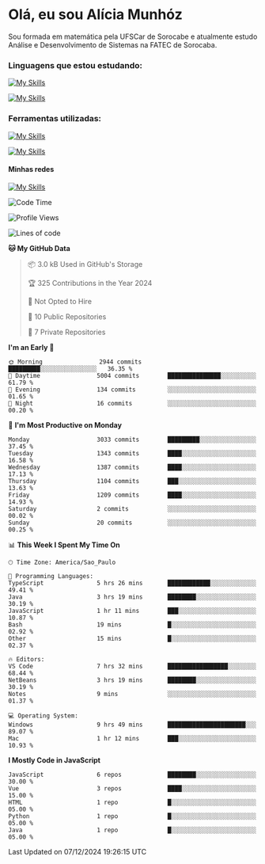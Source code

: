 # Olá, eu sou Alícia Munhóz

<p>Sou formada em matemática pela UFSCar de Sorocabe e atualmente estudo Análise e Desenvolvimento de Sistemas na FATEC de Sorocaba.</p>

### Linguagens que estou estudando:

[![My Skills](https://skillicons.dev/icons?i=js,ts,html,css)](https://skillicons.dev)


[![My Skills](https://skillicons.dev/icons?i=nodejs,java,py,latex)](https://skillicons.dev)

### Ferramentas utilizadas:

[![My Skills](https://skillicons.dev/icons?i=vscode,discord,figma,git)](https://skillicons.dev)

[![My Skills](https://skillicons.dev/icons?i=github,gmail,mongodb,sublime)](https://skillicons.dev)

#### Minhas redes
[![My Skills](https://skillicons.dev/icons?i=linkedin)](https://www.linkedin.com/in/aliciamunhozfrancodecamargo/)

<!--START_SECTION:waka-->
![Code Time](http://img.shields.io/badge/Code%20Time-206%20hrs%2041%20mins-blue)

![Profile Views](http://img.shields.io/badge/Profile%20Views-3-blue)

![Lines of code](https://img.shields.io/badge/From%20Hello%20World%20I%27ve%20Written-9.6%20million%20lines%20of%20code-blue)

**🐱 My GitHub Data** 

> 📦 3.0 kB Used in GitHub's Storage 
 > 
> 🏆 325 Contributions in the Year 2024
 > 
> 🚫 Not Opted to Hire
 > 
> 📜 10 Public Repositories 
 > 
> 🔑 7 Private Repositories 
 > 
**I'm an Early 🐤** 

```text
🌞 Morning                2944 commits        █████████░░░░░░░░░░░░░░░░   36.35 % 
🌆 Daytime                5004 commits        ███████████████░░░░░░░░░░   61.79 % 
🌃 Evening                134 commits         ░░░░░░░░░░░░░░░░░░░░░░░░░   01.65 % 
🌙 Night                  16 commits          ░░░░░░░░░░░░░░░░░░░░░░░░░   00.20 % 
```
📅 **I'm Most Productive on Monday** 

```text
Monday                   3033 commits        █████████░░░░░░░░░░░░░░░░   37.45 % 
Tuesday                  1343 commits        ████░░░░░░░░░░░░░░░░░░░░░   16.58 % 
Wednesday                1387 commits        ████░░░░░░░░░░░░░░░░░░░░░   17.13 % 
Thursday                 1104 commits        ███░░░░░░░░░░░░░░░░░░░░░░   13.63 % 
Friday                   1209 commits        ████░░░░░░░░░░░░░░░░░░░░░   14.93 % 
Saturday                 2 commits           ░░░░░░░░░░░░░░░░░░░░░░░░░   00.02 % 
Sunday                   20 commits          ░░░░░░░░░░░░░░░░░░░░░░░░░   00.25 % 
```


📊 **This Week I Spent My Time On** 

```text
🕑︎ Time Zone: America/Sao_Paulo

💬 Programming Languages: 
TypeScript               5 hrs 26 mins       ████████████░░░░░░░░░░░░░   49.41 % 
Java                     3 hrs 19 mins       ████████░░░░░░░░░░░░░░░░░   30.19 % 
JavaScript               1 hr 11 mins        ███░░░░░░░░░░░░░░░░░░░░░░   10.87 % 
Bash                     19 mins             █░░░░░░░░░░░░░░░░░░░░░░░░   02.92 % 
Other                    15 mins             █░░░░░░░░░░░░░░░░░░░░░░░░   02.37 % 

🔥 Editors: 
VS Code                  7 hrs 32 mins       █████████████████░░░░░░░░   68.44 % 
NetBeans                 3 hrs 19 mins       ████████░░░░░░░░░░░░░░░░░   30.19 % 
Notes                    9 mins              ░░░░░░░░░░░░░░░░░░░░░░░░░   01.37 % 

💻 Operating System: 
Windows                  9 hrs 49 mins       ██████████████████████░░░   89.07 % 
Mac                      1 hr 12 mins        ███░░░░░░░░░░░░░░░░░░░░░░   10.93 % 
```

**I Mostly Code in JavaScript** 

```text
JavaScript               6 repos             ████████░░░░░░░░░░░░░░░░░   30.00 % 
Vue                      3 repos             ████░░░░░░░░░░░░░░░░░░░░░   15.00 % 
HTML                     1 repo              █░░░░░░░░░░░░░░░░░░░░░░░░   05.00 % 
Python                   1 repo              █░░░░░░░░░░░░░░░░░░░░░░░░   05.00 % 
Java                     1 repo              █░░░░░░░░░░░░░░░░░░░░░░░░   05.00 % 
```




 Last Updated on 07/12/2024 19:26:15 UTC
<!--END_SECTION:waka-->

